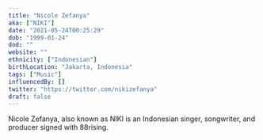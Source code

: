 ```yaml
---
title: "Nicole Zefanya"
aka: ["NIKI"]
date: "2021-05-24T00:25:29"
dob: "1999-01-24"
dod: ""
website: ""
ethnicity: ["Indonesian"]
birthLocation: "Jakarta, Indonesia"
tags: ["Music"]
influencedBy: []
twitter: "https://twitter.com/nikizefanya"
draft: false
---
```


Nicole Zefanya, also known as NIKI is an Indonesian singer, songwriter, and producer signed with 88rising.
